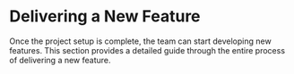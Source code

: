 # Delivering a New Feature

Once the project setup is complete, the team can start developing new features. This section provides a detailed guide through the entire process of delivering a new feature.